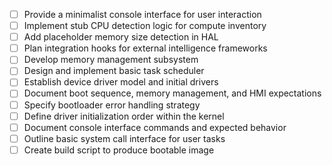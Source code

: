 - [ ] Provide a minimalist console interface for user interaction
- [ ] Implement stub CPU detection logic for compute inventory
- [ ] Add placeholder memory size detection in HAL
- [ ] Plan integration hooks for external intelligence frameworks
- [ ] Develop memory management subsystem
- [ ] Design and implement basic task scheduler
- [ ] Establish device driver model and initial drivers
- [ ] Document boot sequence, memory management, and HMI expectations
- [ ] Specify bootloader error handling strategy
- [ ] Define driver initialization order within the kernel
- [ ] Document console interface commands and expected behavior
- [ ] Outline basic system call interface for user tasks
- [ ] Create build script to produce bootable image
